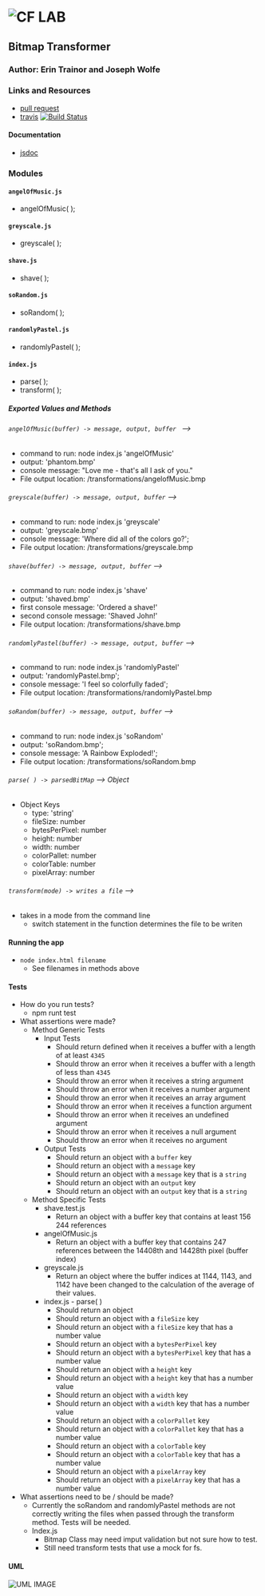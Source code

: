 ![CF](http://i.imgur.com/7v5ASc8.png) LAB
=================================================

## Bitmap Transformer

### Author: Erin Trainor and Joseph Wolfe

### Links and Resources
* [pull request](http://xyz.com)
* [travis](https://www.travis-ci.com/401-advanced-javascript-401d29) [![Build Status](https://www.travis-ci.com/401-advanced-javascript-401d29/lab-05.svg?branch=master)](https://www.travis-ci.com/401-advanced-javascript-401d29/lab-05)

#### Documentation
* [jsdoc](docs/index.html)

### Modules
#### `angelOfMusic.js`
  * angelOfMusic( );
#### `greyscale.js`
  * greyscale( );
#### `shave.js`
  * shave( );
#### `soRandom.js`
  * soRandom( );
#### `randomlyPastel.js`
  * randomlyPastel( );
#### `index.js`
  * parse( );
  * transform( );

##### Exported Values and Methods

###### `angelOfMusic(buffer) -> message, output, buffer ` -->
  * command to run: node index.js 'angelOfMusic'
  * output: 'phantom.bmp'
  * console message: "Love me - that's all I ask of you."
  * File output location: /transformations/angelofMusic.bmp

###### `greyscale(buffer) -> message, output, buffer` -->
  * command to run: node index.js 'greyscale'
  * output: 'greyscale.bmp'
  * console message: 'Where did all of the colors go?';
  * File output location: /transformations/greyscale.bmp

###### `shave(buffer) -> message, output, buffer` -->
  * command to run: node index.js 'shave'
  * output: 'shaved.bmp'
  * first console message: 'Ordered a shave!' 
  * second console message: 'Shaved John!'
  * File output location: /transformations/shave.bmp

###### `randomlyPastel(buffer) -> message, output, buffer` -->
  * command to run: node index.js 'randomlyPastel'
  * output: 'randomlyPastel.bmp';
  * console message: 'I feel so colorfully faded';
  * File output location: /transformations/randomlyPastel.bmp

###### `soRandom(buffer) -> message, output, buffer` -->
  * command to run: node index.js 'soRandom'
  * output: 'soRandom.bmp';
  * console message: 'A Rainbow Exploded!';
  * File output location: /transformations/soRandom.bmp

###### `parse( ) -> parsedBitMap` --> Object
  * Object Keys
    * type: 'string'
    * fileSize: number
    * bytesPerPixel: number
    * height: number
    * width: number
    * colorPallet: number
    * colorTable: number
    * pixelArray: number

###### `transform(mode) -> writes a file` -->
  * takes in a mode from the command line
    * switch statement in the function determines the file to be writen

#### Running the app
* `node index.html filename`
  * See filenames in methods above

#### Tests
* How do you run tests?
  * npm runt test
* What assertions were made?
  * Method Generic Tests
    * Input Tests
      * Should return defined when it receives a buffer with a length of at least `4345`
      * Should throw an error when it receives a buffer with a length of less than `4345`
      * Should throw an error when it receives a string argument
      * Should throw an error when it receives a number argument
      * Should throw an error when it receives an array argument
      * Should throw an error when it receives a function argument
      * Should throw an error when it receives an undefined argument
      * Should throw an error when it receives a null argument
      * Should throw an error when it receives no argument
    * Output Tests
      * Should return an object with a `buffer` key
      * Should return an object with a `message` key
      * Should return an object with a `message` key that is a `string`
      * Should return an object with an `output` key
      * Should return an object with an `output` key that is a `string`
  * Method Specific Tests
    * shave.test.js
      * Return an object with a buffer key that contains at least 156 244 references
    * angelOfMusic.js
      * Return an object with a buffer key that contains 247 references between the 14408th and 14428th pixel (buffer index)
    * greyscale.js
      * Return an object where the buffer indices at 1144, 1143, and 1142 have been changed to the calculation of the average of their values.
    * index.js - parse( )
      * Should return an object
      * Should return an object with a `fileSize` key
      * Should return an object with a `fileSize` key that has a number value
      * Should return an object with a `bytesPerPixel` key
      * Should return an object with a `bytesPerPixel` key that has a number value
      * Should return an object with a `height` key
      * Should return an object with a `height` key that has a number value
      * Should return an object with a `width` key
      * Should return an object with a `width` key that has a number value
      * Should return an object with a `colorPallet` key
      * Should return an object with a `colorPallet` key that has a number value
      * Should return an object with a `colorTable` key
      * Should return an object with a `colorTable` key that has a number value
      * Should return an object with a `pixelArray` key
      * Should return an object with a `pixelArray` key that has a number value
* What assertions need to be / should be made?
  * Currently the soRandom and randomlyPastel methods are not correctly writing the files when passed through the transform method. Tests will be needed.
  * Index.js
    * Bitmap Class may need imput validation but not sure how to test.
    * Still need transform tests that use a mock for fs.


#### UML
![UML IMAGE](../lab-05/lib/assets/bitmap_uml.jpg)
